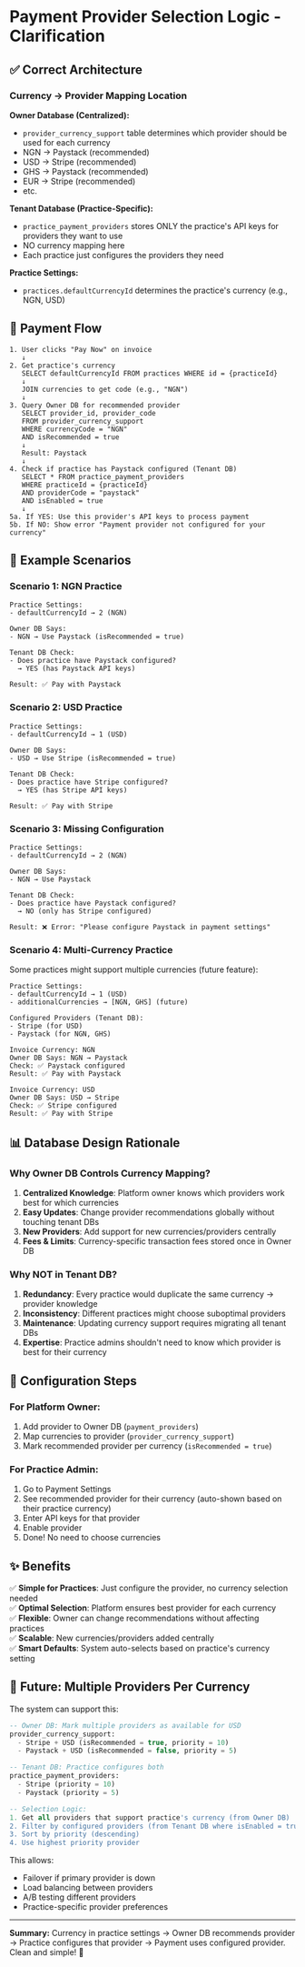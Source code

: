 # Payment Provider Selection Logic - Clarification

## ✅ Correct Architecture

### Currency → Provider Mapping Location

**Owner Database (Centralized):**

- `provider_currency_support` table determines which provider should be used for each currency
- NGN → Paystack (recommended)
- USD → Stripe (recommended)
- GHS → Paystack (recommended)
- EUR → Stripe (recommended)
- etc.

**Tenant Database (Practice-Specific):**

- `practice_payment_providers` stores ONLY the practice's API keys for providers they want to use
- NO currency mapping here
- Each practice just configures the providers they need

**Practice Settings:**

- `practices.defaultCurrencyId` determines the practice's currency (e.g., NGN, USD)

## 🔄 Payment Flow

```
1. User clicks "Pay Now" on invoice
   ↓
2. Get practice's currency
   SELECT defaultCurrencyId FROM practices WHERE id = {practiceId}
   ↓
   JOIN currencies to get code (e.g., "NGN")
   ↓
3. Query Owner DB for recommended provider
   SELECT provider_id, provider_code
   FROM provider_currency_support
   WHERE currencyCode = "NGN"
   AND isRecommended = true
   ↓
   Result: Paystack
   ↓
4. Check if practice has Paystack configured (Tenant DB)
   SELECT * FROM practice_payment_providers
   WHERE practiceId = {practiceId}
   AND providerCode = "paystack"
   AND isEnabled = true
   ↓
5a. If YES: Use this provider's API keys to process payment
5b. If NO: Show error "Payment provider not configured for your currency"
```

## 🎯 Example Scenarios

### Scenario 1: NGN Practice

```
Practice Settings:
- defaultCurrencyId → 2 (NGN)

Owner DB Says:
- NGN → Use Paystack (isRecommended = true)

Tenant DB Check:
- Does practice have Paystack configured?
  → YES (has Paystack API keys)

Result: ✅ Pay with Paystack
```

### Scenario 2: USD Practice

```
Practice Settings:
- defaultCurrencyId → 1 (USD)

Owner DB Says:
- USD → Use Stripe (isRecommended = true)

Tenant DB Check:
- Does practice have Stripe configured?
  → YES (has Stripe API keys)

Result: ✅ Pay with Stripe
```

### Scenario 3: Missing Configuration

```
Practice Settings:
- defaultCurrencyId → 2 (NGN)

Owner DB Says:
- NGN → Use Paystack

Tenant DB Check:
- Does practice have Paystack configured?
  → NO (only has Stripe configured)

Result: ❌ Error: "Please configure Paystack in payment settings"
```

### Scenario 4: Multi-Currency Practice

Some practices might support multiple currencies (future feature):

```
Practice Settings:
- defaultCurrencyId → 1 (USD)
- additionalCurrencies → [NGN, GHS] (future)

Configured Providers (Tenant DB):
- Stripe (for USD)
- Paystack (for NGN, GHS)

Invoice Currency: NGN
Owner DB Says: NGN → Paystack
Check: ✅ Paystack configured
Result: ✅ Pay with Paystack

Invoice Currency: USD
Owner DB Says: USD → Stripe
Check: ✅ Stripe configured
Result: ✅ Pay with Stripe
```

## 📊 Database Design Rationale

### Why Owner DB Controls Currency Mapping?

1. **Centralized Knowledge**: Platform owner knows which providers work best for which currencies
2. **Easy Updates**: Change provider recommendations globally without touching tenant DBs
3. **New Providers**: Add support for new currencies/providers centrally
4. **Fees & Limits**: Currency-specific transaction fees stored once in Owner DB

### Why NOT in Tenant DB?

1. **Redundancy**: Every practice would duplicate the same currency → provider knowledge
2. **Inconsistency**: Different practices might choose suboptimal providers
3. **Maintenance**: Updating currency support requires migrating all tenant DBs
4. **Expertise**: Practice admins shouldn't need to know which provider is best for their currency

## 🔧 Configuration Steps

### For Platform Owner:

1. Add provider to Owner DB (`payment_providers`)
2. Map currencies to provider (`provider_currency_support`)
3. Mark recommended provider per currency (`isRecommended = true`)

### For Practice Admin:

1. Go to Payment Settings
2. See recommended provider for their currency (auto-shown based on their practice currency)
3. Enter API keys for that provider
4. Enable provider
5. Done! No need to choose currencies

## ✨ Benefits

✅ **Simple for Practices**: Just configure the provider, no currency selection needed  
✅ **Optimal Selection**: Platform ensures best provider for each currency  
✅ **Flexible**: Owner can change recommendations without affecting practices  
✅ **Scalable**: New currencies/providers added centrally  
✅ **Smart Defaults**: System auto-selects based on practice's currency setting

## 🚀 Future: Multiple Providers Per Currency

The system can support this:

```sql
-- Owner DB: Mark multiple providers as available for USD
provider_currency_support:
  - Stripe + USD (isRecommended = true, priority = 10)
  - Paystack + USD (isRecommended = false, priority = 5)

-- Tenant DB: Practice configures both
practice_payment_providers:
  - Stripe (priority = 10)
  - Paystack (priority = 5)

-- Selection Logic:
1. Get all providers that support practice's currency (from Owner DB)
2. Filter by configured providers (from Tenant DB where isEnabled = true)
3. Sort by priority (descending)
4. Use highest priority provider
```

This allows:

- Failover if primary provider is down
- Load balancing between providers
- A/B testing different providers
- Practice-specific provider preferences

---

**Summary:** Currency in practice settings → Owner DB recommends provider → Practice configures that provider → Payment uses configured provider. Clean and simple! 🎉
